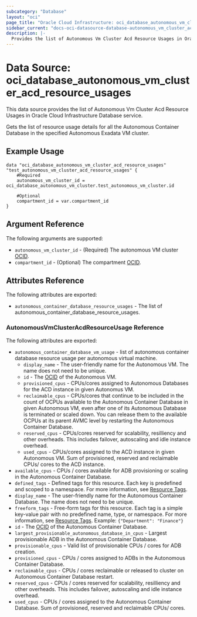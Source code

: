 ```yaml
---
subcategory: "Database"
layout: "oci"
page_title: "Oracle Cloud Infrastructure: oci_database_autonomous_vm_cluster_acd_resource_usages"
sidebar_current: "docs-oci-datasource-database-autonomous_vm_cluster_acd_resource_usages"
description: |-
  Provides the list of Autonomous Vm Cluster Acd Resource Usages in Oracle Cloud Infrastructure Database service
---
```


# Data Source: oci_database_autonomous_vm_cluster_acd_resource_usages
This data source provides the list of Autonomous Vm Cluster Acd Resource Usages in Oracle Cloud Infrastructure Database service.

Gets the list of resource usage details for all the Autonomous Container Database in the specified Autonomous Exadata VM cluster.


## Example Usage

```hcl
data "oci_database_autonomous_vm_cluster_acd_resource_usages" "test_autonomous_vm_cluster_acd_resource_usages" {
	#Required
	autonomous_vm_cluster_id = oci_database_autonomous_vm_cluster.test_autonomous_vm_cluster.id

	#Optional
	compartment_id = var.compartment_id
}
```

## Argument Reference

The following arguments are supported:

* `autonomous_vm_cluster_id` - (Required) The autonomous VM cluster [OCID](https://docs.cloud.oracle.com/iaas/Content/General/Concepts/identifiers.htm).
* `compartment_id` - (Optional) The compartment [OCID](https://docs.cloud.oracle.com/iaas/Content/General/Concepts/identifiers.htm).


## Attributes Reference

The following attributes are exported:

* `autonomous_container_database_resource_usages` - The list of autonomous_container_database_resource_usages.

### AutonomousVmClusterAcdResourceUsage Reference

The following attributes are exported:

* `autonomous_container_database_vm_usage` - list of autonomous container database resource usage per autonomous virtual machine.
	* `display_name` - The user-friendly name for the Autonomous VM. The name does not need to be unique.
	* `id` - The [OCID](https://docs.cloud.oracle.com/iaas/Content/General/Concepts/identifiers.htm) of the Autonomous VM.
	* `provisioned_cpus` - CPUs/cores assigned to Autonomous Databases for the ACD instance in given Autonomus VM.
	* `reclaimable_cpus` - CPUs/cores that continue to be included in the count of OCPUs available to the Autonomous Container Database in given Autonomous VM, even after one of its Autonomous Database is terminated or scaled down. You can release them to the available OCPUs at its parent AVMC level by restarting the Autonomous Container Database. 
	* `reserved_cpus` - CPUs/cores reserved for scalability, resilliency and other overheads. This includes failover, autoscaling and idle instance overhead.
	* `used_cpus` - CPUs/cores assigned to the ACD instance in given Autonomous VM. Sum of provisioned, reserved and reclaimable CPUs/ cores to the ACD instance. 
* `available_cpus` - CPUs / cores available for ADB provisioning or scaling in the Autonomous Container Database.
* `defined_tags` - Defined tags for this resource. Each key is predefined and scoped to a namespace. For more information, see [Resource Tags](https://docs.cloud.oracle.com/iaas/Content/General/Concepts/resourcetags.htm). 
* `display_name` - The user-friendly name for the Autonomous Container Database. The name does not need to be unique.
* `freeform_tags` - Free-form tags for this resource. Each tag is a simple key-value pair with no predefined name, type, or namespace. For more information, see [Resource Tags](https://docs.cloud.oracle.com/iaas/Content/General/Concepts/resourcetags.htm).  Example: `{"Department": "Finance"}` 
* `id` - The [OCID](https://docs.cloud.oracle.com/iaas/Content/General/Concepts/identifiers.htm) of the Autonomous Container Database.
* `largest_provisionable_autonomous_database_in_cpus` - Largest provisionable ADB in the Autonomous Container Database.
* `provisionable_cpus` - Valid list of provisionable CPUs / cores for ADB creation.
* `provisioned_cpus` - CPUs / cores assigned to ADBs in the Autonomous Container Database.
* `reclaimable_cpus` - CPUs / cores reclaimable or released to cluster on Autonomous Container Database restart.
* `reserved_cpus` - CPUs / cores reserved for scalability, resilliency and other overheads. This includes failover, autoscaling and idle instance overhead. 
* `used_cpus` - CPUs / cores assigned to the Autonomous Container Database. Sum of provisioned, reserved and reclaimable CPUs/ cores.

